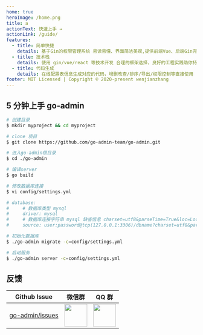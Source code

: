 ```yaml
---
home: true
heroImage: /home.png
title: a
actionText: 快速上手 →
actionLink: /guide/
features:
  - title: 简单快捷
    details: 基于Gin的权限管理系统 易读易懂、界面简洁美观,提供前端Vue、后端Gin完全分离的权限管理系统,5分钟既可以实现一个应用
  - title: 技术栈
    details: 使用 gin/vue/react 等技术开发 合理的框架选择，良好的工程实践助你持续产出高质量代码 基于Casbin的 RBAC 访问控制模型
  - title: 代码生成
    details: 在线配置表信息生成对应的代码，增删改查/排序/导出/权限控制等直接使用
footer: MIT Licensed | Copyright © 2020-present wenjianzhang
---
```


## 5 分钟上手 go-admin

```bash
# 创建目录
$ mkdir myproject && cd myproject

# clone 项目
$ git clone https://github.com/go-admin-team/go-admin.git

# 进入go-admin根目录
$ cd ./go-admin

# 编译server
$ go build

# 修改数据库连接
$ vi config/settings.yml

# database:
#     # 数据库类型 mysql
#     driver: mysql
#     # 数据库连接字符串 mysql 缺省信息 charset=utf8&parseTime=True&loc=Local&timeout=1000ms
#     source: user:password@tcp(127.0.0.1:3306)/dbname?charset=utf8&parseTime=True&loc=Local&timeout=1000ms

# 初始化数据库
$ ./go-admin migrate -c=config/settings.yml

# 启动服务
$ ./go-admin server -c=config/settings.yml
```

## 反馈

| Github Issue                                                        | 微信群                                                                           | QQ 群                                                                             |
| ------------------------------------------------------------------- | -------------------------------------------------------------------------------- | --------------------------------------------------------------------------------- |
| [go-admin/issues](https://github.com/go-admin-team/go-admin/issues) | <img src="https://gitee.com/mydearzwj/image/raw/master/img/wx.png" width="60" /> | <img src="https://gitee.com/mydearzwj/image/raw/master/img/qq2.png" width="60" /> |
